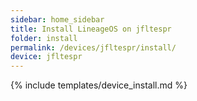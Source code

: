 ```yaml
---
sidebar: home_sidebar
title: Install LineageOS on jfltespr
folder: install
permalink: /devices/jfltespr/install/
device: jfltespr
---
```

{% include templates/device_install.md %}
